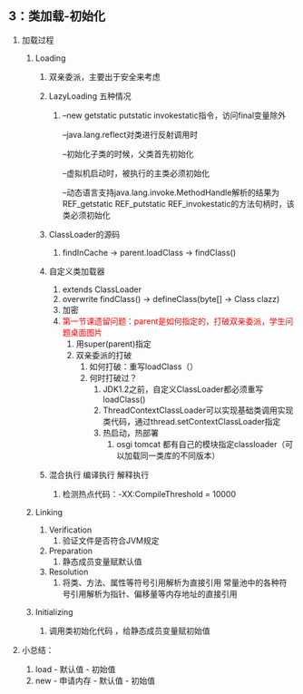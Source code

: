## 3：类加载-初始化

1. 加载过程

    1. Loading

        1. 双亲委派，主要出于安全来考虑

        2. LazyLoading 五种情况

            1. –new getstatic putstatic invokestatic指令，访问final变量除外

               –java.lang.reflect对类进行反射调用时

               –初始化子类的时候，父类首先初始化

               –虚拟机启动时，被执行的主类必须初始化

               –动态语言支持java.lang.invoke.MethodHandle解析的结果为REF_getstatic REF_putstatic REF_invokestatic的方法句柄时，该类必须初始化

        3. ClassLoader的源码

            1. findInCache -> parent.loadClass -> findClass()

        4. 自定义类加载器

            1. extends ClassLoader
            2. overwrite findClass() -> defineClass(byte[] -> Class clazz)
            3. 加密
            4. <font color=red>第一节课遗留问题：parent是如何指定的，打破双亲委派，学生问题桌面图片</font>
                1. 用super(parent)指定
                2. 双亲委派的打破
                    1. 如何打破：重写loadClass（）
                    2. 何时打破过？
                        1. JDK1.2之前，自定义ClassLoader都必须重写loadClass()
                        2. ThreadContextClassLoader可以实现基础类调用实现类代码，通过thread.setContextClassLoader指定
                        3. 热启动，热部署
                            1. osgi tomcat 都有自己的模块指定classloader（可以加载同一类库的不同版本）

        5. 混合执行 编译执行 解释执行

            1. 检测热点代码：-XX:CompileThreshold = 10000

    2. Linking

        1. Verification
            1. 验证文件是否符合JVM规定
        2. Preparation
            1. 静态成员变量赋默认值
        3. Resolution
            1. 将类、方法、属性等符号引用解析为直接引用
               常量池中的各种符号引用解析为指针、偏移量等内存地址的直接引用

    3. Initializing

        1. 调用类初始化代码 <clinit>，给静态成员变量赋初始值

2. 小总结：

    1. load - 默认值 - 初始值
    2. new - 申请内存 - 默认值 - 初始值
